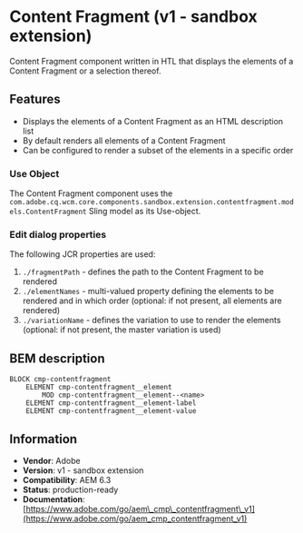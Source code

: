 <!--
Copyright 2017 Adobe Systems Incorporated

Licensed under the Apache License, Version 2.0 (the "License");
you may not use this file except in compliance with the License.
You may obtain a copy of the License at

    http://www.apache.org/licenses/LICENSE-2.0

Unless required by applicable law or agreed to in writing, software
distributed under the License is distributed on an "AS IS" BASIS,
WITHOUT WARRANTIES OR CONDITIONS OF ANY KIND, either express or implied.
See the License for the specific language governing permissions and
limitations under the License.
-->

Content Fragment (v1 - sandbox extension)
====
Content Fragment component written in HTL that displays the elements of a Content Fragment or a selection thereof.

## Features
* Displays the elements of a Content Fragment as an HTML description list
* By default renders all elements of a Content Fragment
* Can be configured to render a subset of the elements in a specific order

### Use Object
The Content Fragment component uses the `com.adobe.cq.wcm.core.components.sandbox.extension.contentfragment.models.ContentFragment` Sling model as its Use-object.

### Edit dialog properties
The following JCR properties are used:

1. `./fragmentPath` - defines the path to the Content Fragment to be rendered
2. `./elementNames` - multi-valued property defining the elements to be rendered and in which order (optional: if not present, all elements are rendered)
3. `./variationName` - defines the variation to use to render the elements (optional: if not present, the master variation is used)

## BEM description
```
BLOCK cmp-contentfragment
    ELEMENT cmp-contentfragment__element
        MOD cmp-contentfragment__element--<name>
    ELEMENT cmp-contentfragment__element-label
    ELEMENT cmp-contentfragment__element-value
```

## Information
* **Vendor**: Adobe
* **Version**: v1 - sandbox extension
* **Compatibility**: AEM 6.3
* **Status**: production-ready
* **Documentation**: [https://www.adobe.com/go/aem\_cmp\_contentfragment\_v1](https://www.adobe.com/go/aem_cmp_contentfragment_v1)
